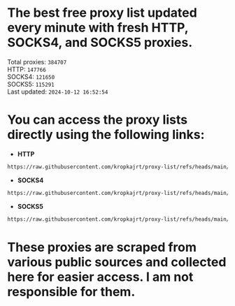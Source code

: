 # The best free proxy list updated every minute with fresh HTTP, SOCKS4, and SOCKS5 proxies.

Total proxies: `384707`  
HTTP: `147766`  
SOCKS4: `121650`  
SOCKS5: `115291`  
Last updated: `2024-10-12 16:52:54`  

# You can access the proxy lists directly using the following links:

- **HTTP**

```bash
https://raw.githubusercontent.com/kropkajrt/proxy-list/refs/heads/main/http.txt
```

- **SOCKS4**

```bash
https://raw.githubusercontent.com/kropkajrt/proxy-list/refs/heads/main/socks4.txt
```

- **SOCKS5**

```bash
https://raw.githubusercontent.com/kropkajrt/proxy-list/refs/heads/main/socks5.txt
```

# These proxies are scraped from various public sources and collected here for easier access. I am not responsible for them.